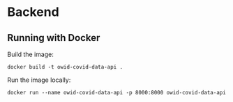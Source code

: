 # Backend

## Running with Docker

Build the image:

```shell
docker build -t owid-covid-data-api .
```

Run the image locally:

```shell
docker run --name owid-covid-data-api -p 8000:8000 owid-covid-data-api
```